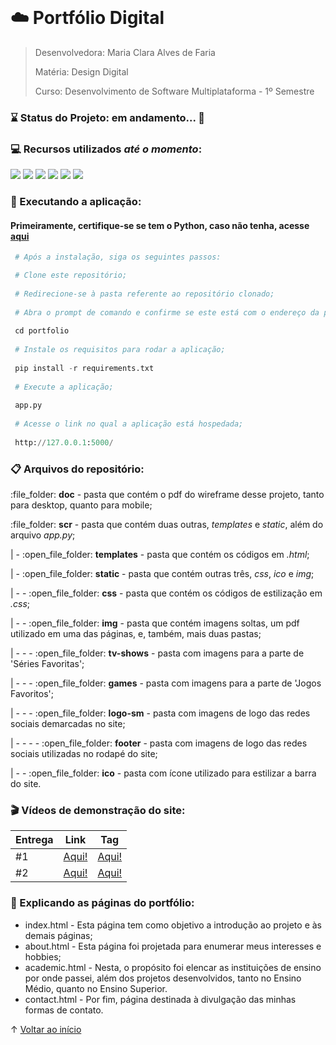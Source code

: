 <br id="inicio">

# :cloud: Portfólio Digital

> Desenvolvedora: Maria Clara Alves de Faria
> 
> Matéria: Design Digital
> 
> Curso: Desenvolvimento de Software Multiplataforma - 1º Semestre

### :hourglass: Status do Projeto: em andamento... :construction:

### :computer: Recursos utilizados _até o momento_:
<p>
    <img src="https://img.shields.io/badge/Figma-F24E1E?style=for-the-badge&logo=figma&logoColor=white"/>
    <img src="https://img.shields.io/badge/HTML5-E34F26?style=for-the-badge&logo=html5&logoColor=white"/>
    <img src="https://img.shields.io/badge/Python-3776AB?style=for-the-badge&logo=python&logoColor=white"/>
    <img src="https://img.shields.io/badge/CSS3-1572B6?style=for-the-badge&logo=css3&logoColor=white"/>
    <img src="https://img.shields.io/badge/Bootstrap-563D7C?style=for-the-badge&logo=bootstrap&logoColor=white"/>
    <img src="https://img.shields.io/badge/Flask-000000?style=for-the-badge&logo=flask&logoColor=white"/>
</p>

### :hammer: Executando a aplicação:

#### Primeiramente, certifique-se se tem o Python, caso não tenha, acesse <a href="https://www.python.org/downloads/">aqui</a> 
```python 
 # Após a instalação, siga os seguintes passos:

 # Clone este repositório;
 
 # Redirecione-se à pasta referente ao repositório clonado;
 
 # Abra o prompt de comando e confirme se este está com o endereço da pasta correto;
   
 cd portfolio
 
 # Instale os requisitos para rodar a aplicação;
   
 pip install -r requirements.txt
 
 # Execute a aplicação;
   
 app.py
 
 # Acesse o link no qual a aplicação está hospedada;
   
 http://127.0.0.1:5000/
```

### :clipboard: Arquivos do repositório:
<p> :file_folder: <strong>doc</strong> - pasta que contém o pdf do wireframe desse projeto, tanto para desktop, quanto para mobile;</p>
<p> :file_folder: <strong>scr</strong> - pasta que contém duas outras, <em>templates</em> e <em>static</em>, além do arquivo <em>app.py</em>;</p>
<p> | - :open_file_folder: <strong>templates</strong> - pasta que contém os códigos em <em>.html</em>;</p>
<p> | - :open_file_folder: <strong>static</strong> - pasta que contém outras três, <em>css</em>, <em>ico</em> e <em>img</em>;</p>
<p> | - - :open_file_folder: <strong>css</strong> - pasta que contém os códigos de estilização em <em>.css</em>;</p>
<p> | - - :open_file_folder: <strong>img</strong> - pasta que contém imagens soltas, um pdf utilizado em uma das páginas, e, também, mais duas pastas;</p>
<p> | - - - :open_file_folder: <strong>tv-shows</strong> - pasta com imagens para a parte de 'Séries Favoritas';</p>
<p> | - - - :open_file_folder: <strong>games</strong> - pasta com imagens para a parte de 'Jogos Favoritos';</p>
<p> | - - - :open_file_folder: <strong>logo-sm</strong> - pasta com imagens de logo das redes sociais demarcadas no site;</p>
<p> | - - - - :open_file_folder: <strong>footer</strong> - pasta com imagens de logo das redes sociais utilizadas no rodapé do site;</p>
<p> | - - :open_file_folder: <strong>ico</strong> - pasta com ícone utilizado para estilizar a barra do site.</p>

### :clapper: Vídeos de demonstração do site:

Entrega | Link | Tag
--------|------|-----
#1 | <a href="https://youtu.be/XVsVkRNm86g" target="_blank">Aqui!</a> | <a href="https://github.com/mclaralvs/portfolio/releases/tag/v1.0">Aqui!</a>
#2 | <a href="https://youtu.be/Ub1sc0fByG8" target="_blank">Aqui!</a> | <a href="https://github.com/mclaralvs/portfolio/releases/tag/v2.0">Aqui!</a>

### :pushpin: Explicando as páginas do portfólio:
<ul>
    <li>index.html - Esta página tem como objetivo a introdução ao projeto e às demais páginas;</li>
    <li>about.html - Esta página foi projetada para enumerar meus interesses e hobbies;</li>
    <li>academic.html - Nesta, o propósito foi elencar as instituições de ensino por onde passei, além dos projetos desenvolvidos, tanto no Ensino Médio, quanto no Ensino Superior.</li>
    <li>contact.html - Por fim, página destinada à divulgação das minhas formas de contato.</li>
</ul>

↑ [Voltar ao início](#inicio) 
